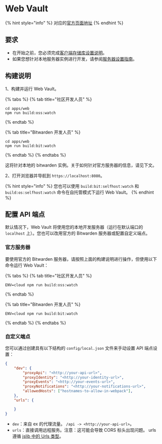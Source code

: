 # Web Vault

{% hint style="info" %}
对应的[官方页面地址](https://contributing.bitwarden.com/clients/web-vault/)
{% endhint %}

## 要求 <a href="#requirements" id="requirements"></a>

* 在开始之前，您必须完成[客户端存储库设置说明](../)。
* 如果您想针对本地服务器实例进行开发，请参阅[服务器设置指南](../../server/guide.md)。

## 构建说明 <a href="#build-instructions" id="build-instructions"></a>

1、构建并运行 Web Vault。

{% tabs %}
{% tab title="社区开发人员" %}
```
cd apps/web
npm run build:oss:watch
```
{% endtab %}

{% tab title="Bitwarden 开发人员" %}
```
cd apps/web
npm run build:bit:watch
```
{% endtab %}
{% endtabs %}

这将针对本地的 bitwarden 实例。关于如何针对官方服务器的信息，请见下文。

2、打开浏览器并导航到 `https://localhost:8080`。

{% hint style="info" %}
您也可以使用 `build:bit:selfhost:watch` 和 `build:os:selfhost:watch` 命令在自托管模式下运行 Web Vault。
{% endhint %}

## 配置 API 端点 <a href="#configuring-api-endpoints" id="configuring-api-endpoints"></a>

默认情况下，Web Vault 将使用您的本地开发服务器（运行在默认端口的 `localhost` 上）。您也可以改用官方的 Bitwarden 服务器或配置自定义端点。

### 官方服务器 <a href="#official-server" id="official-server"></a>

要使用官方的 Bitwarden 服务器，请按照上面的构建说明进行操作，但使用以下命令运行 Web Vault：

{% tabs %}
{% tab title="社区开发人员" %}
```
ENV=cloud npm run build:oss:watch
```
{% endtab %}

{% tab title="Bitwarden 开发人员" %}
```
ENV=cloud npm run build:bit:watch
```
{% endtab %}
{% endtabs %}

### 自定义端点 <a href="#custom-endpoints" id="custom-endpoints"></a>

您可以通过创建具有以下结构的 `config/local.json` 文件来手动设置 API 端点设置：

```json
{
    "dev": {
        "proxyApi": "<http://your-api-url>",
        "proxyIdentity": "<http://your-identity-url>",
        "proxyEvents": "<http://your-events-url>",
        "proxyNotifications": "<http://your-notifications-url>",
        "allowedHosts": ["hostnames-to-allow-in-webpack"],
    },
    "urls": {

    }
}
```

* `dev`：来自 ex 的代理流量。 `/api -> <http://your-api-url>`。
* `urls`：直接调用远程服务。注意：这可能会导致 CORS 标头出现问题。 urls 遵循 [jslib 中的 Urls 类型](https://github.com/bitwarden/jslib/blob/master/common/src/abstractions/environment.service.ts)。
